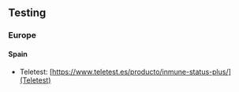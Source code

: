## Testing

### Europe

#### Spain

- Teletest: [https://www.teletest.es/producto/inmune-status-plus/](Teletest)
